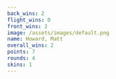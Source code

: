 ```yaml
---
back_wins: 2
flight_wins: 0
front_wins: 2
image: /assets/images/default.png
name: Howard, Matt
overall_wins: 2
points: 7
rounds: 4
skins: 1
---
```

